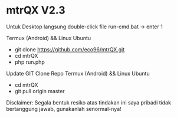 # mtrQX V2.3
Untuk Desktop langsung double-click file run-cmd.bat -> enter 1

Termux (Android) && Linux Ubuntu
* git clone https://github.com/eco96/mtrQX.git
* cd mtrQX
* php run.php 

Update GIT Clone Repo Termux (Android) && Linux Ubuntu
* cd mtrQX
* git pull origin master

Disclaimer: Segala bentuk resiko atas tindakan ini saya pribadi tidak bertanggung jawab, gunakanlah senormal-nya!
